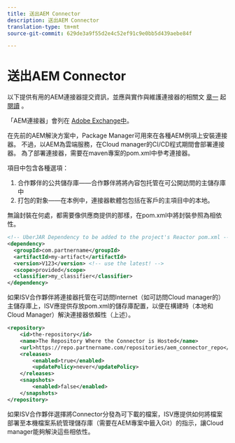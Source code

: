 ```yaml
---
title: 送出AEM Connector
description: 送出AEM Connector
translation-type: tm+mt
source-git-commit: 629de3a9f55d2e4c52ef91c9e0bb5d439aebe84f

---
```



送出AEM Connector
===========================

以下提供有用的AEM連接器提交資訊，並應與實作與維護連接器的相關文 [章一](implement.md) 起 [閱讀](maintain.md) 。

「AEM連接器」會列在 [Adobe Exchange中](https://marketing.adobe.com/resources/content/resources/en/exchange/marketplace.html)。

在先前的AEM解決方案中，Package Manager可用來在各種AEM例項上安裝連接器。 不過，以AEM為雲端服務，在Cloud manager的CI/CD程式期間會部署連接器。 為了部署連接器，需要在maven專案的pom.xml中參考連接器。

項目中包含各種選項：

1. 合作夥伴的公共儲存庫——合作夥伴將將內容包托管在可公開訪問的主儲存庫中
1. 打包的對象——在本例中，連接器軟體包包括在客戶的主項目中的本地。

無論封裝在何處，都需要像供應商提供的那樣，在pom.xml中將封裝參照為相依性。

```xml
<!-- UberJAR Dependency to be added to the project's Reactor pom.xml -->
<dependency>
  <groupId>com.partnername</groupId>
  <artifactId>my-artifact</artifactId>
  <version>V123</version> <!-- use the latest! -->
  <scope>provided</scope>
  <classifier>my_classifier</classifier>
</dependency>
```

如果ISV合作夥伴將連接器托管在可訪問Internet（如可訪問Cloud manager的）主儲存庫上，ISV應提供存放pom.xml的儲存庫配置，以便在構建時（本地和Cloud Manager）解決連接器依賴性（上述）。

```xml
<repository>
    <id>the-repository</id>
    <name>The Repository Where the Connector is Hosted</name>
    <url>https://repo.partnername.com/repositories/aem_connector_repo</url>
    <releases>
        <enabled>true</enabled>
        <updatePolicy>never</updatePolicy>
    </releases>
    <snapshots>
        <enabled>false</enabled>
    </snapshots>
</repository>
```

如果ISV合作夥伴選擇將Connector分發為可下載的檔案，ISV應提供如何將檔案部署至本機檔案系統管理儲存庫（需要在AEM專案中籤入Git）的指示，讓Cloud manager能夠解決這些相依性。
